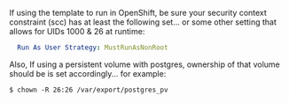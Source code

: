 If using the template to run in OpenShift, be sure your security context constraint (scc) has at least the following set... or some other setting that allows for UIDs 1000 & 26 at runtime:
```yaml
  Run As User Strategy: MustRunAsNonRoot
```
Also,
If using a persistent volume with postgres, ownership of that volume should be is set accordingly... for example:
```shell
$ chown -R 26:26 /var/export/postgres_pv
```
